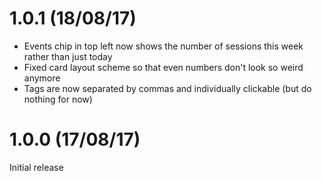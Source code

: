# 1.0.1 (18/08/17)

* Events chip in top left now shows the number of sessions this week rather than just today
* Fixed card layout scheme so that even numbers don't look so weird anymore
* Tags are now separated by commas and individually clickable (but do nothing for now)

# 1.0.0 (17/08/17)

Initial release

